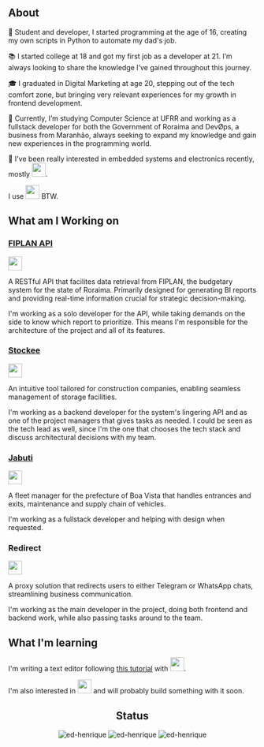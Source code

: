 <!-- <div align="center" style="{ border-radius: 50% }">
  
![output-onlinegiftools](https://github.com/ed-henrique/ed-henrique/assets/62185704/8f0f3432-6bdd-4251-ac8b-ebebd9fa0646)

</div>-->

## About

🚀 Student and developer, I started programming at the age of 16, creating my own scripts in Python to automate my dad's job.

📚 I started college at 18 and got my first job as a developer at 21. I’m always looking to share the knowledge I’ve gained throughout this journey.

🎓 I graduated in Digital Marketing at age 20, stepping out of the tech comfort zone, but bringing very relevant experiences for my growth in frontend development.

🧩 Currently, I’m studying Computer Science at UFRR and working as a fullstack developer for both the Government of Roraima and DevO̸ps, a business from Maranhão, always seeking to expand my knowledge and gain new experiences in the programming world.

🔌 I've been really interested in embedded systems and electronics recently, mostly <img src="https://skillicons.dev/icons?i=arduino" height="28"/>.

I use <img src="https://skillicons.dev/icons?i=vim" height="28"/> BTW.

## What am I Working on

### [FIPLAN API](https://github.com/CGPRE-SEPLAN-RR/fiplan-api)

<img src="https://skillicons.dev/icons?i=go,java" height="28"/>

A RESTful API that facilites data retrieval from FIPLAN, the budgetary system for the state of Roraima. Primarily designed for generating BI reports and providing real-time information crucial for strategic decision-making.

I'm working as a solo developer for the API, while taking demands on the side to know which report to prioritize. This means I'm responsible for the architecture of the project and all of its features.

### [Stockee](https://stockee.vercel.app/login)

<img src="https://skillicons.dev/icons?i=js,ts,nodejs,express,postgres,supabase" height="28"/>

An intuitive tool tailored for construction companies, enabling seamless management of storage facilities.

I'm working as a backend developer for the system's lingering API and as one of the project managers that gives tasks as needed. I could be seen as the tech lead as well, since I'm the one that chooses the tech stack and discuss architectural decisions with my team.

### [Jabuti](https://github.com/Jabuti-Apps/jabuti)

<img src="https://skillicons.dev/icons?i=python,django,postgres" height="28"/>

A fleet manager for the prefecture of Boa Vista that handles entrances and exits, maintenance and supply chain of vehicles.

I'm working as a fullstack developer and helping with design when requested.

### Redirect

<img src="https://skillicons.dev/icons?i=go,sqlite" height="28"/>

A proxy solution that redirects users to either Telegram or WhatsApp chats, streamlining business communication.

I'm working as the main developer in the project, doing both frontend and backend work, while also passing tasks around to the team.

## What I'm learning

I'm writing a text editor following [this tutorial](https://viewsourcecode.org/snaptoken/kilo/index.html) with <img src="https://skillicons.dev/icons?i=c,cmake" height="28"/>.

I'm also interested in <img src="https://skillicons.dev/icons?i=rust,zig" height="28"/> and will probably build something with it soon.

<div align="center">

<h2>Status</h2>

<img src="https://github-readme-stats.vercel.app/api?username=ed-henrique&show_icons=true&locale=en&hide_border=true&bg_color=0d1117&text_color=ffffff&title_color=fb8c00&icon_color=fb8c00&hide_title=true&hide_rank=true" alt="ed-henrique" />
  
<img src="https://github-readme-stats.vercel.app/api/top-langs?username=ed-henrique&show_icons=true&locale=en&layout=compact&hide=assembly,c%2b%2b,cmake,css,html,jupyter%20notebook,vhdl&exclude_repo=dotfiles&hide_border=true&bg_color=0d1117&text_color=ffffff&title_color=ffffff&hide_title=true&langs_count=8&card_width=444" alt="ed-henrique" />

<img src="https://github-readme-streak-stats.herokuapp.com?user=ed-henrique&theme=highcontrast&hide_border=true&background=0d1117" alt="ed-henrique" />
  
</div>
